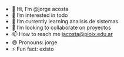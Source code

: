 - 👋 Hi, I’m @jorge acosta
- 👀 I’m interested in todo
- 🌱 I’m currently learning analisis de sistemas
- 💞️ I’m looking to collaborate on proyectos
- 📫 How to reach me jacosta@pioix.edu.ar
- 😄 Pronouns: jorge
- ⚡ Fun fact: existo

<!---
jorgeantonio2024/jorgeantonio2024 is a ✨ special ✨ repository because its `README.md` (this file) appears on your GitHub profile.
You can click the Preview link to take a look at your changes.
--->

